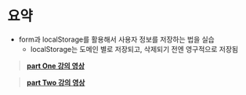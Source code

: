 # 요약

- form과 localStorage를 활용해서 사용자 정보를 저장하는 법을 실습
  * localStorage는 도메인 별로 저장되고, 삭제되기 전엔 영구적으로 저장됨

> **[part One 강의 영상](https://youtu.be/lXxlGCRBOQU)**

> **[part Two 강의 영상](https://youtu.be/7gYwj8vh_OQ)**